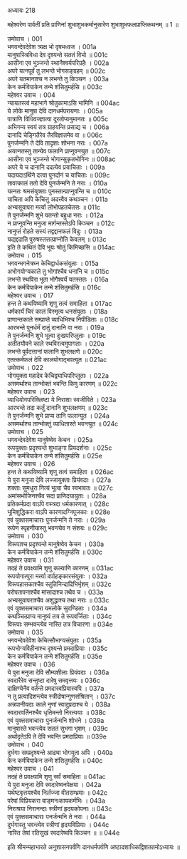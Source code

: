 अध्यायः 218

महेश्वरेण पार्वतीं प्रति प्राणिनां शुभाशुभकर्मानुसारेण शुभाशुभफलप्राप्तिकथनम् ॥ 1 ॥

उमोवाच ।	001  
भगवन्देवदेवेश त्र्यक्ष भो वृषभध्वज ।	001a  
मानुषास्त्रिविधा देव दृश्यन्ते सततं विभो ॥	001c  
आसीना एव भुञ्जन्ते स्थानैश्वर्यपरिग्रहैः ।	002a  
अपरे यत्नपूर्वं तु लभन्ते भोगसङ्ग्रहम् ॥	002c  
अपरे यतमानाश्च न लभन्ते तु किञ्चन ।	003a  
केन कर्मविपाकेन तन्मे शंसितुमर्हसि ॥	003c  
महेश्वर उवाच ।	004  
न्यायतस्त्वं महाभागे श्रोतुकामाऽसि भामिनि ॥	004ac  
ये लोके मानुषा देवि दानधर्मपरायणाः ।	005a  
पात्राणि विधिवज्ज्ञात्वा दूरतोप्यनुमानतः ॥	005c  
अभिगम्य स्वयं तत्र ग्राहयन्ति प्रसाद्य च ।	006a  
दानादि चेङ्गितैरेव तैरविज्ञातमेव वा ॥	006c  
पुनर्जन्मनि ते देवि तादृशाः शोभना नराः ।	007a  
अयत्नतस्तु तान्येव फलानि प्राप्नुवन्त्युत ॥	007c  
आसीना एव भुञ्जन्ते भोगान्सुकृतभोगिनः ॥	008ac  
अपरे ये च दानानि ददत्येव प्रयाचिताः ।	009a  
यदायदाऽर्थिने दत्त्वा पुनर्दानं च याचिताः ॥	009c  
तावत्कालं ततो देवि पुनर्जन्मनि ते नराः ।	010a  
यत्नतः श्रमसंयुक्ताः पुनस्तान्प्राप्नुवन्ति च ॥	010c  
याचिता अपि केचित्तु अदत्त्वैव कथञ्चन ।	011a  
अभ्यसूयापरा मर्त्या लोभोपहतचेतसः ॥	011c  
ते पुनर्जन्मनि शुभे यतन्तो बहुधा नराः ।	012a  
न प्राप्नुवन्ति मनुजा मार्गन्तस्तेऽपि किञ्चन ॥	012c  
नानुप्तं रोहते सस्यं तद्वद्दानफलं विदुः ।	013a  
यद्यद्ददाति पुरुषस्तत्तत्प्राप्नोति केवलम् ॥	013c  
इति ते कथितं देवि भूयः श्रोतुं किमिच्छसि ॥	014ac  
उमोवाच ।	015  
भगवन्भगनेत्रघ्न केचिद्वार्धकसंयुताः ।	015a  
अभोगयोग्यकाले तु भोगांश्चैव धनानि च ॥	015c  
लभन्ते स्थविरा भूता भोगैश्वर्यं यतस्ततः ।	016a  
केन कर्मविपाकेन तन्मे शंसितुमर्हसि ॥	016c  
महेश्वर उवाच ।	017  
हन्त ते कथयिष्यामि शृणु तत्वं समाहिता ॥	017ac  
धर्मकार्यं चिरं कालं विस्मृत्य धनसंयुताः ।	018a  
प्राणान्तकाले सम्प्राप्ते व्याधिभिश्च निपीडिताः ॥	018c  
आरभन्ते पुनर्धर्मं दातुं दानानि वा नराः ।	019a  
ते पुनर्जन्मनि शुभे भूत्वा दुःखपरिप्लुताः ॥	019c  
अतीतयौवने काले स्थविरत्वमुपागताः ।	020a  
लभन्ते पूर्वदत्तानां फलानि शुभलक्षणे ॥	020c  
एतत्कर्मफलं देवि कालयोगाद्भवत्युत ॥	021ac  
उमोवाच ।	022  
भोगयुक्ता महादेव केचिद्व्याधिपरिप्लुताः ।	022a  
असमर्थाश्च तान्भोक्तं भवन्ति किमु कारणम् ॥	022c  
महेश्वर उवाच ।	023  
व्याधियोगपरिक्लिष्टा ये निराशाः स्वजीविते ।	023a  
आरभन्ते तदा कर्तुं दानानि शुभलक्षणम् ॥	023c  
ते पुनर्जन्मनि शुभे प्राप्य तानि फलान्युत ।	024a  
असमर्थाश्च तान्भोक्तुं व्याधितास्ते भवन्त्युत ॥	024c  
उमोवाच ।	025  
भगवन्देवदेवेश मानुषेष्वेव केचन ।	025a  
रूपयुक्ताः प्रदृश्यन्ते शुभाङ्गा प्रियदर्शनाः ।	025c  
केन कर्मविपाकेन तन्मे शंसितुमर्हसि ॥	025e  
महेश्वर उवाच ।	026  
हन्त ते कथयिष्यामि शृणु तत्वं समाहिता ॥	026ac  
ये पुरा मनुजा देवि लज्जायुक्ताः प्रियंवदाः ।	027a  
शक्ताः सुमधुरा नित्यं भूत्वा चैव स्वभावतः ॥	027c  
अमांसभोजिनश्चैव सदा प्राणिदयायुताः ।	028a  
प्रतिकर्मप्रदा वाऽपि वस्त्रदा धर्मकारणात् ।	028c  
भूमिशुद्धिकरा वाऽपि कारणादग्निपूजकाः ॥	028e  
एवं युक्तसमाचाराः पुनर्जन्मनि ते नराः ।	029a  
रूपेण स्पृहणीयास्तु भवन्त्येव न संशयः ॥	029c  
उमोवाच ।	030  
विरूपाश्च प्रदृश्यन्ते मानुषेष्वेव केचन ।	030a  
केन कर्मविपाकेन तन्मे शंसितुमर्हसि ॥	030c  
महेश्वर उवाच ।	031  
तदहं ते प्रवक्ष्यामि शृणु कल्याणि कारणम् ॥	031ac  
रूपयोगात्पुरा मर्त्या दर्पाहङ्कारसंयुताः ।	032a  
विरूपहासकाश्चैव स्तुतिनिन्दादिभिर्भृशम् ॥	032c  
परोपतापनाश्चैव मांसादाश्च तथैव च ।	033a  
अभ्यसूयापराश्चैव अशुद्धाश्च तथा नराः ॥	033c  
एवं युक्तसमाचारा यमलोके सुदण्डिताः ।	034a  
कथञ्चित्प्राप्य मानुष्यं तत्र ते रूपवर्जिताः ।	034c  
विरूपाः सम्भवन्त्येव नास्ति तत्र विचारणा ॥	034e  
उमोवाच ।	035  
भगवन्देवदेवेश केचित्सौभाग्यसंयुताः ।	035a  
रूपभोग्यविहीनाश्च दृश्यन्ते प्रमदाप्रियाः ।	035c  
केन कर्मविपाकेन तन्मे शंसितुमर्हसि ॥	035e  
महेश्वर उवाच ।	036  
ये पुरा मनुजा देवि सौम्यशीलाः प्रियंवदाः ।	036a  
स्वदारैरेव सन्तुष्टा दारेषु समवृत्तयः ॥	036c  
दाक्षिण्येनैव वर्तन्ते प्रमदास्वप्रियास्वपि ।	037a  
न तु प्रत्यादिशन्त्येव स्त्रीदोषान्गुणसंश्रितान् ।	037c  
अन्नपानीयदाः काले नृणां स्वादुप्रदाश्च ये ।	038a  
स्वदारवर्तिनश्चैव धृतिमन्तो निरत्ययाः ॥	038c  
एवं युक्तसमाचाराः पुनर्जन्मनि शोभने ।	039a  
मानुषास्ते भवन्त्येव सततं सुभगा भृशम् ।	039c  
अर्थादृतेऽपि ते देवि भवन्ति प्रमदाप्रियाः ॥	039e  
उमोवाच ।	040  
दुर्भगाः सम्प्रदृश्यन्ते आढ्या भोगयुता अपि ।	040a  
केन कर्मविपाकेन तन्मे शंसितुमर्हसि ॥	040c  
महेश्वर उवाच ।	041  
तदहं ते प्रवक्ष्यामि शृणु सर्वं समाहिता ॥	041ac  
ये पुरा मनुजा देवि स्वदारेष्वनपेक्षया ।	042a  
यथेष्टवृत्तयश्चैव निर्लज्जा वीतसम्भ्रमाः ॥	042c  
परेषां विप्रियकरा वाङ्मनःकायकर्मभिः ।	043a  
निराश्रया निरानन्दाः स्त्रीणां हृदयकोपनाः ॥	043c  
एवं युक्तसमाचाराः पनर्जन्मनि ते नराः ।	044a  
दुर्भगास्तु भवन्त्येव स्त्रीणां हृदयविप्रियाः ।	044c  
नास्ति तेषां रतिसुखं स्वदारेष्वपि किञ्चन ॥ ॥	044e  

इति श्रीमन्महाभारते अनुशासनपर्वणि दानधर्मपर्वणि अष्टादशाधिकद्विशततमोऽध्यायः ॥
